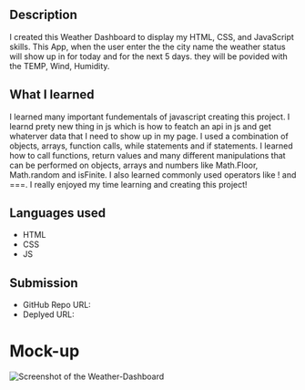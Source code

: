 ## Description

I created this Weather Dashboard to display my HTML, CSS, and JavaScript skills. This App, when the user enter the the city name the weather status will show up in for today and for the next 5 days. they will be povided with the TEMP, Wind, Humidity.

## What I learned

I learned many important fundementals of javascript creating this project. I learnd prety new thing in js which is how to featch an api in js and get whaterver data that I need to show up in my page. I used a combination of objects, arrays, function calls, while statements and if statements. I learned how to call functions, return values and many different manipulations that can be performed on objects, arrays and numbers like Math.Floor, Math.random and isFinite. I also learned commonly used operators like ! and ===. I really enjoyed my time learning and creating this project!

## Languages used

- HTML
- CSS
- JS

## Submission

- GitHub Repo URL:
- Deplyed URL:

# Mock-up

![Screenshot of the Weather-Dashboard](./)
